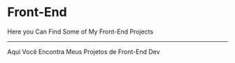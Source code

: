 # Front-End
Here you Can Find Some of My Front-End Projects

---

Aqui Vocẽ Encontra Meus Projetos de Front-End Dev

